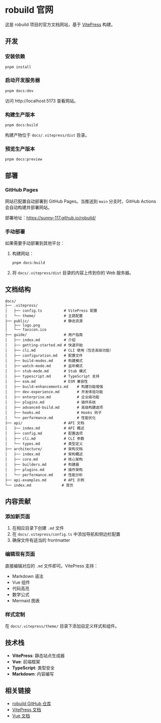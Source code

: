 # robuild 官网

这是 robuild 项目的官方文档网站，基于 [VitePress](https://vitepress.dev/) 构建。

## 开发

### 安装依赖

```bash
pnpm install
```

### 启动开发服务器

```bash
pnpm docs:dev
```

访问 http://localhost:5173 查看网站。

### 构建生产版本

```bash
pnpm docs:build
```

构建产物位于 `docs/.vitepress/dist` 目录。

### 预览生产版本

```bash
pnpm docs:preview
```

## 部署

### GitHub Pages

网站已配置自动部署到 GitHub Pages。当推送到 `main` 分支时，GitHub Actions 会自动构建并部署网站。

部署地址：https://sunny-117.github.io/robuild/

### 手动部署

如果需要手动部署到其他平台：

1. 构建网站：
   ```bash
   pnpm docs:build
   ```

2. 将 `docs/.vitepress/dist` 目录的内容上传到你的 Web 服务器。

## 文档结构

```
docs/
├── .vitepress/
│   ├── config.ts          # VitePress 配置
│   └── theme/             # 主题配置
├── public/                # 静态资源
│   ├── logo.png
│   └── favicon.ico
├── guide/                 # 用户指南
│   ├── index.md           # 介绍
│   ├── getting-started.md # 快速开始
│   ├── cli.md             # CLI 使用（包含高级功能）
│   ├── configuration.md   # 配置文件
│   ├── build-modes.md     # 构建模式
│   ├── watch-mode.md      # 监听模式
│   ├── stub-mode.md       # Stub 模式
│   ├── typescript.md      # TypeScript 支持
│   ├── esm.md             # ESM 兼容性
│   ├── build-enhancements.md    # 构建功能增强
│   ├── dev-experience.md        # 开发体验功能
│   ├── enterprise.md            # 企业级功能
│   ├── plugins.md               # 插件系统
│   ├── advanced-build.md        # 高级构建选项
│   ├── hooks.md                 # Hooks 钩子
│   └── performance.md           # 性能优化
├── api/                   # API 文档
│   ├── index.md           # API 概述
│   ├── config.md          # 配置选项
│   ├── cli.md             # CLI 参数
│   └── types.md           # 类型定义
├── architecture/          # 架构文档
│   ├── index.md           # 架构概述
│   ├── core.md            # 核心架构
│   ├── builders.md        # 构建器
│   ├── plugins.md         # 插件架构
│   └── performance.md     # 性能分析
├── api-examples.md        # API 示例
└── index.md              # 首页
```

## 内容贡献

### 添加新页面

1. 在相应目录下创建 `.md` 文件
2. 在 `docs/.vitepress/config.ts` 中添加导航和侧边栏配置
3. 确保文件有适当的 frontmatter

### 编辑现有页面

直接编辑对应的 `.md` 文件即可。VitePress 支持：

- Markdown 语法
- Vue 组件
- 代码高亮
- 数学公式
- Mermaid 图表

### 样式定制

在 `docs/.vitepress/theme/` 目录下添加自定义样式和组件。

## 技术栈

- **VitePress**: 静态站点生成器
- **Vue**: 前端框架
- **TypeScript**: 类型安全
- **Markdown**: 内容编写

## 相关链接

- [robuild GitHub 仓库](https://github.com/Sunny-117/robuild)
- [VitePress 文档](https://vitepress.dev/)
- [Vue 文档](https://vuejs.org/)

